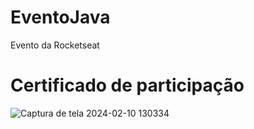 # EventoJava

Evento da Rocketseat

# Certificado de participação
![Captura de tela 2024-02-10 130334](https://github.com/MaduFurini/EventoJava/assets/129913960/1fa5b9c2-563b-491a-b2c0-e168b250a5aa)


